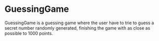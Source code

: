 # GuessingGame
GuessingGame is a guessing game where the user have to trie to guess a secret number randomly generated, finishing the game with as close as possible to 1000 points.
